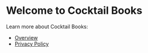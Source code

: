 # Welcome to Cocktail Books

Learn more about Cocktail Books:
- [Overview](Overview.md)
- [Privacy Policy](Privacy.md)
    